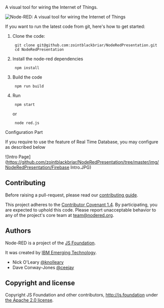 A visual tool for wiring the Internet of Things.

![Node-RED: A visual tool for wiring the Internet of Things](http://nodered.org/images/node-red-screenshot.png)

If you want to run the latest code from git, here's how to get started:

1. Clone the code:

        git clone git@github.com:zointblackbriar/NodeRedPresentation.git
        cd NodeRedPresentation

2. Install the node-red dependencies

        npm install

3. Build the code

        npm run build

4. Run

        npm start
   or

        node red.js
		

Configuration Part

If you require to use the feature of Real Time Database, you may configure as described below

![Intro Page](https://github.com/zointblackbriar/NodeRedPresentation/tree/master/img/NodeRedPresentation/Firebase Intro.JPG)



## Contributing

Before raising a pull-request, please read our
[contributing guide](https://github.com/node-red/node-red/blob/master/CONTRIBUTING.md).

This project adheres to the [Contributor Covenant 1.4](http://contributor-covenant.org/version/1/4/).
 By participating, you are expected to uphold this code. Please report unacceptable
 behavior to any of the project's core team at team@nodered.org.

## Authors

Node-RED is a project of the [JS Foundation](http://js.foundation).

It was created by [IBM Emerging Technology](https://www.ibm.com/blogs/emerging-technology/).

* Nick O'Leary [@knolleary](http://twitter.com/knolleary)
* Dave Conway-Jones [@ceejay](http://twitter.com/ceejay)



## Copyright and license

Copyright JS Foundation and other contributors, http://js.foundation under [the Apache 2.0 license](LICENSE).
